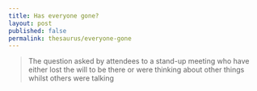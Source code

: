 ```yaml
---
title: Has everyone gone?
layout: post
published: false
permalink: thesaurus/everyone-gone
---
```

> The question asked by attendees to a stand-up meeting who have either lost the will to be there or were thinking about other things whilst others were talking